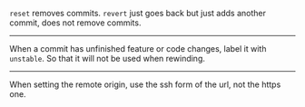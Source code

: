 `reset` removes commits. `revert` just goes back but just adds another commit, does not remove commits.

***

When a commit has unfinished feature or code changes, label it with `unstable`. So that it will not be used when rewinding.

***

When setting the remote origin, use the ssh form of the url, not the https one.